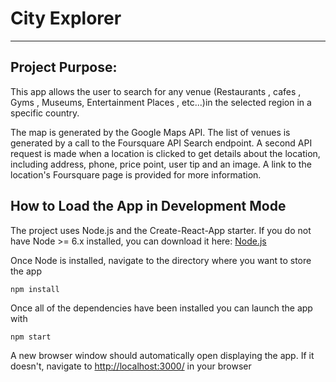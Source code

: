 # City Explorer

---

## Project Purpose:

This app allows the user to search for any venue (Restaurants , cafes , Gyms , Museums, Entertainment Places , etc...)in the selected region in a specific country.

The map is generated by the Google Maps API.
The list of venues is generated by a call to the Foursquare API Search endpoint.
A second API request is made when a location is clicked to get details about the location, including address, phone, price point, user tip and an image. A link to the location's Foursquare page is provided for more information.

## How to Load the App in Development Mode

The project uses Node.js and the Create-React-App starter. If you do not have Node >= 6.x installed, you can download it here: [Node.js](https://nodejs.org/en/)

Once Node is installed, navigate to the directory where you want to store the app

```
npm install
```

Once all of the dependencies have been installed you can launch the app with

```
npm start
```

A new browser window should automatically open displaying the app. If it doesn't, navigate to [http://localhost:3000/](http://localhost:3000/) in your browser
